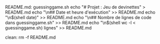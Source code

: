 README.md: guessinggame.sh
	echo "# Projet : Jeu de devinettes" > README.md
	echo "\n## Date et heure d'exécution" >> README.md
	echo "\n$(shell date)" >> README.md
	echo "\n## Nombre de lignes de code dans guessinggame.sh" >> README.md
	echo "\n$(shell wc -l < guessinggame.sh) lignes" >> README.md

clean:
	rm -f README.md
